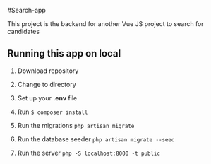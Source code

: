 #Search-app

This project is the backend for another Vue JS project to search for candidates

## Running this app on local

1. Download repository

2. Change to directory

3. Set up your **.env** file

3. Run ```$ composer install```

4. Run the migrations ```php artisan migrate```

5. Run the database seeder ```php artisan migrate --seed```

6. Run the server ```php -S localhost:8000 -t public```